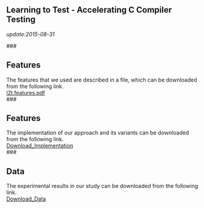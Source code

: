 Learning to Test - Accelerating C Compiler Testing
---
*update:2015-08-31*  

###<h2 id="1"> Features </h2>
The features that we used are described in a file, which can be downloaded from the following link.  
[l2t.features.pdf](./file/l2t.features.pdf)  
###<h2 id="2"> Features </h2>
The implementation of our approach and its variants can be downloaded from the following link.  
[Download_Implementation](./file/Implementation.rar)  
###<h2 id="3"> Data </h2>
The experimental results in our study can be downloaded from the following link.   
[Download_Data](./file/l2t.results.xlsx)  
